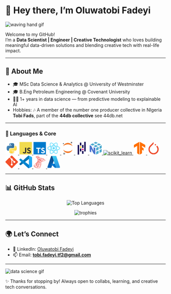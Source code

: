 # 👋 Hey there, I’m Oluwatobi Fadeyi  

<img src="https://media.giphy.com/media/hvRJCLFzcasrR4ia7z/giphy.gif" width="50px" alt="waving hand gif" />

Welcome to my GitHub!  
I’m a **Data Scientist | Engineer | Creative Technologist** who loves building meaningful data-driven solutions and blending creative tech with real-life impact.  

---

## 🌟 About Me  
- 🎓 MSc Data Science & Analytics @ University of Westminster  
- 🎓 B.Eng Petroleum Engineering @ Covenant University  
- 🧑‍💻 1+ years in data science — from predictive modeling to explainable AI  
- Hobbies: 🎶 A member of the number one producer collective in NIgeria **Tobi Fads**, part of the **44db collective** see 44db.net

---
### 🔹 Languages & Core  

<p align="left">
  <a href="https://www.python.org/" target="_blank" rel="noreferrer">
    <img src="https://raw.githubusercontent.com/devicons/devicon/master/icons/python/python-original.svg" alt="python" width="40" height="40"/>
  </a>
  <a href="https://www.javascript.com/" target="_blank" rel="noreferrer">
    <img src="https://raw.githubusercontent.com/devicons/devicon/master/icons/javascript/javascript-original.svg" alt="javascript" width="40" height="40"/>
  </a>
  <a href="https://www.typescriptlang.org/" target="_blank" rel="noreferrer">
    <img src="https://raw.githubusercontent.com/devicons/devicon/master/icons/typescript/typescript-original.svg" alt="typescript" width="40" height="40"/>
  </a>
  <a href="https://react.dev/" target="_blank" rel="noreferrer">
    <img src="https://raw.githubusercontent.com/devicons/devicon/master/icons/react/react-original.svg" alt="react" width="40" height="40"/>
  </a>
  <a href="https://jupyter.org/" target="_blank" rel="noreferrer">
    <img src="https://raw.githubusercontent.com/devicons/devicon/master/icons/jupyter/jupyter-original.svg" alt="jupyter" width="40" height="40"/>
  </a>
  <a href="https://pandas.pydata.org/" target="_blank" rel="noreferrer">
    <img src="https://raw.githubusercontent.com/devicons/devicon/master/icons/pandas/pandas-original.svg" alt="pandas" width="40" height="40"/>
  </a>
  <a href="https://numpy.org/" target="_blank" rel="noreferrer">
    <img src="https://raw.githubusercontent.com/devicons/devicon/master/icons/numpy/numpy-original.svg" alt="numpy" width="40" height="40"/>
  </a>
  <a href="https://scikit-learn.org/" target="_blank" rel="noreferrer">
    <img src="https://scikit-learn.org/stable/_static/scikit-learn-logo-small.png" alt="scikit_learn" width="40" height="40"/>
  </a>
  <a href="https://www.tensorflow.org/" target="_blank" rel="noreferrer">
    <img src="https://raw.githubusercontent.com/devicons/devicon/master/icons/tensorflow/tensorflow-original.svg" alt="tensorflow" width="40" height="40"/>
  </a>
  <a href="https://pytorch.org/" target="_blank" rel="noreferrer">
    <img src="https://raw.githubusercontent.com/devicons/devicon/master/icons/pytorch/pytorch-original.svg" alt="pytorch" width="40" height="40"/>
  </a>
  <a href="https://git-scm.com/" target="_blank" rel="noreferrer">
    <img src="https://raw.githubusercontent.com/devicons/devicon/master/icons/git/git-original.svg" alt="git" width="40" height="40"/>
  </a>
  <a href="https://code.visualstudio.com/" target="_blank" rel="noreferrer">
    <img src="https://raw.githubusercontent.com/devicons/devicon/master/icons/vscode/vscode-original.svg" alt="vscode" width="40" height="40"/>
  </a>
  <a href="https://www.microsoft.com/sql-server" target="_blank" rel="noreferrer">
    <img src="https://raw.githubusercontent.com/devicons/devicon/master/icons/microsoftsqlserver/microsoftsqlserver-plain.svg" alt="sql" width="40" height="40"/>
  </a>
  <a href="https://azure.microsoft.com/" target="_blank" rel="noreferrer">
    <img src="https://raw.githubusercontent.com/devicons/devicon/master/icons/azure/azure-original.svg" alt="azure" width="40" height="40"/>
  </a>
</p>


---



## 📊 GitHub Stats  

<div align="center">  


![Top Languages](https://github-readme-stats.vercel.app/api/top-langs/?username=Tobifads&layout=compact&theme=tokyonight)  


<img src="https://github-profile-trophy.vercel.app/?username=Tobifads&theme=tokyonight&margin-w=5&margin-h=5" alt="trophies" />  

</div>  

---

## 🌍 Let’s Connect  
- 💼 LinkedIn: [Oluwatobi Fadeyi](https://www.linkedin.com/in/oluwatobi-fadeyi-5683b1211/)  
- 📫 Email: **tobi.fadeyi.tf2@gmail.com**  

---

<img src="https://media.giphy.com/media/26tn33aiTi1jkl6H6/giphy.gif" width="200px" alt="data science gif" />  

✨ Thanks for stopping by! Always open to collabs, learning, and creative tech conversations.  
